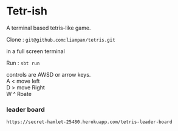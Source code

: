 # Tetr-ish

A terminal based tetris-like game.

Clone : `git@github.com:liampan/tetris.git`

in a full screen terminal 

Run : `sbt run`

controls are AWSD or arrow keys.  
  A  < move left  
  D  > move Right  
  W  ^ Roate  

### leader board

 `https://secret-hamlet-25480.herokuapp.com/tetris-leader-board `
